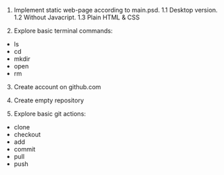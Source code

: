 1. Implement static web-page according to main.psd.
  1.1 Desktop version.
  1.2 Without Javacript.
  1.3 Plain HTML & CSS

2. Explore basic terminal commands:
 - ls
 - cd
 - mkdir
 - open
 - rm

3. Create account on github.com

4. Create empty repository

3. Explore basic git actions:
 - clone
 - checkout
 - add
 - commit
 - pull
 - push
